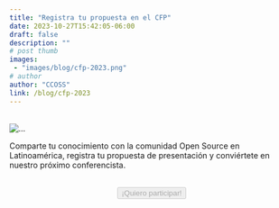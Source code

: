 ```yaml
---
title: "Registra tu propuesta en el CFP"
date: 2023-10-27T15:42:05-06:00
draft: false
description: ""
# post thumb
images: 
 - "images/blog/cfp-2023.png"
# author
author: "CCOSS" 
link: /blog/cfp-2023
---
```


<br>
<div class="card mb-3 bg-transparent border-0">
  <div class="row no-gutters">
    <div class="col-md-4">
      <img src="/images/blog/cfp-2023.png" class="card-img" alt="...">
    </div>
    <div class="col-md-8">
      <div class="card-body">
        <p class="card-text text-justify">Comparte tu conocimiento con la comunidad Open Source en Latinoamérica, registra tu propuesta de presentación y conviértete en nuestro próximo conferencista.
</p>        
      </div>
    </div>
  </div>
</div>


<br>

<center>
<a href="#">
<button type="button" style="align-items: center;" class="btn btn-info col-md-10 px-3" disabled>¡Quiero participar!</button>
</a>
<center>



